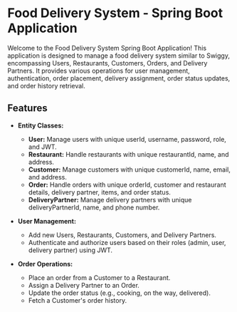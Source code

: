 # Food Delivery System - Spring Boot Application
Welcome to the Food Delivery System Spring Boot Application! This application is designed to manage a food delivery system similar to Swiggy, encompassing Users, Restaurants, Customers, Orders, and Delivery Partners. It provides various operations for user management, authentication, order placement, delivery assignment, order status updates, and order history retrieval.

## Features

- **Entity Classes:**
  - **User:** Manage users with unique userId, username, password, role, and JWT.
  - **Restaurant:** Handle restaurants with unique restaurantId, name, and address.
  - **Customer:** Manage customers with unique customerId, name, email, and address.
  - **Order:** Handle orders with unique orderId, customer and restaurant details, delivery partner, items, and order status.
  - **DeliveryPartner:** Manage delivery partners with unique deliveryPartnerId, name, and phone number.

- **User Management:**
  - Add new Users, Restaurants, Customers, and Delivery Partners.
  - Authenticate and authorize users based on their roles (admin, user, delivery partner) using JWT.

- **Order Operations:**
  - Place an order from a Customer to a Restaurant.
  - Assign a Delivery Partner to an Order.
  - Update the order status (e.g., cooking, on the way, delivered).
  - Fetch a Customer's order history.
